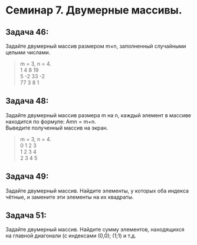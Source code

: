 # Семинар 7. Двумерные массивы.

## Задача 46: 
Задайте двумерный массив размером m×n, заполненный случайными целыми числами.
>m = 3, n = 4.  
> 1  4  8 19  
> 5 -2 33 -2  
>77  3  8  1

## Задача 48: 
Задайте двумерный массив размера m на n,
каждый элемент в массиве находится по формуле: Amn = m+n.  
Выведите полученный массив на экран.
>m = 3, n = 4.  
>0 1 2 3  
>1 2 3 4  
>2 3 4 5

## Задача 49: 
Задайте двумерный массив. Найдите элементы, у которых оба индекса чётные, и замените эти элементы на их квадраты.

## Задача 51: 
Задайте двумерный массив. Найдите сумму элементов, находящихся на главной диагонали (с индексами (0,0); (1;1) и т.д.
